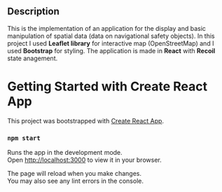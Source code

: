 ## Description

This is the implementation of an application for the display and basic manipulation of spatial data (data on navigational safety objects). In this project I used <b>Leaflet library</b> for interactive map (OpenStreetMap) and I used <b>Bootstrap</b> for styling. The application is made in <b>React</b> with <b>Recoil</b> state anagement.

# Getting Started with Create React App

This project was bootstrapped with [Create React App](https://github.com/facebook/create-react-app).

### `npm start`

Runs the app in the development mode.\
Open [http://localhost:3000](http://localhost:3000) to view it in your browser.

The page will reload when you make changes.\
You may also see any lint errors in the console.
